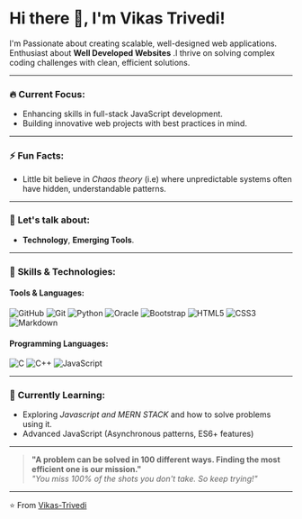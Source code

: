 # Hi there 👋, I'm **Vikas Trivedi**!

I'm Passionate about creating scalable, well-designed web applications. Enthusiast about **Well Developed Websites** .I thrive on solving complex coding challenges with clean, efficient solutions.

---

### 🔥 **Current Focus:**

- Enhancing skills in full-stack JavaScript development.
- Building innovative web projects with best practices in mind.

---

### ⚡ Fun Facts:

- Little bit believe in _Chaos theory_ (i.e) where unpredictable systems often have hidden, understandable patterns.

---

### 💬 **Let's talk about**:

- **Technology**, **Emerging Tools**.

---

### 🔧 **Skills & Technologies**:

#### Tools & Languages:

<p align="left">

![GitHub](https://img.shields.io/badge/github-%23121011.svg?style=for-the-badge&logo=github&logoColor=white)
![Git](https://img.shields.io/badge/git-%23F05033.svg?style=for-the-badge&logo=git&logoColor=white)
![Python](https://img.shields.io/badge/python-3670A0?style=for-the-badge&logo=python&logoColor=ffdd54)
![Oracle](https://img.shields.io/badge/Oracle-F80000?style=for-the-badge&logo=oracle&logoColor=white)
![Bootstrap](https://img.shields.io/badge/bootstrap-%238511FA.svg?style=for-the-badge&logo=bootstrap&logoColor=white)
![HTML5](https://img.shields.io/badge/-HTML5-000000?style=for-the-badge&logo=HTML5)
![CSS3](https://img.shields.io/badge/-CSS3-000000?style=for-the-badge&logo=CSS3)
![Markdown](http://img.shields.io/badge/-Markdown-000000?style=for-the-badge&logo=Markdown&logoColor=magenta)

</p>

#### Programming Languages:

![C](https://img.shields.io/badge/-C-000000?style=for-the-badge&logo=C)
![C++](https://img.shields.io/badge/-C++-000000?style=for-the-badge&logo=C%2B%2B&logoColor=00599C)
![JavaScript](https://img.shields.io/badge/-JavaScript-000000?style=for-the-badge&logo=javascript)

---

### 🌱 **Currently Learning**:

- Exploring _Javascript and MERN STACK_ and how to solve problems using it.
- Advanced JavaScript (Asynchronous patterns, ES6+ features)

---

> **"A problem can be solved in 100 different ways. Finding the most efficient one is our mission."**  
> _"You miss 100% of the shots you don't take. So keep trying!"_

---

⭐️ From [Vikas-Trivedi](https://github.com/vikas-trivedi01)
